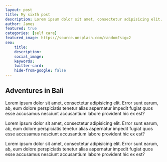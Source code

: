 ```yaml
---
layout: post
title: My sixth post 
description: Lorem ipsum dolor sit amet, consectetur adipisicing elit. Error sunt earum, ab, eum dolore perspiciatis tenetur alias aspernatur
author: James
featured: true
categories: [self care]
featured_image: https://source.unsplash.com/random?sig=2
seo: 
    title: 
    description: 
    social_image: 
    keywords: 
    twitter-card:
    hide-from-google: false
---
```


## Adventures in Bali 

Lorem ipsum dolor sit amet, consectetur adipisicing elit. Error sunt earum, ab, eum dolore perspiciatis tenetur alias aspernatur impedit fugiat quos esse accusamus nesciunt accusantium labore provident hic ex est?

Lorem ipsum dolor sit amet, consectetur adipisicing elit. Error sunt earum, ab, eum dolore perspiciatis tenetur alias aspernatur impedit fugiat quos esse accusamus nesciunt accusantium labore provident hic ex est?

Lorem ipsum dolor sit amet, consectetur adipisicing elit. Error sunt earum, ab, eum dolore perspiciatis tenetur alias aspernatur impedit fugiat quos esse accusamus nesciunt accusantium labore provident hic ex est?